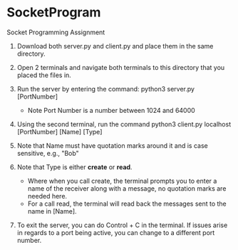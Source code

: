 # SocketProgram
Socket Programming Assignment

1. Download both server.py and client.py and place them in the same directory.

2. Open 2 terminals and navigate both terminals to this directory that you placed the files in.

3. Run the server by entering the command: python3 server.py [PortNumber]
   - Note Port Number is a number between 1024 and 64000

4. Using the second terminal, run the command python3 client.py localhost [PortNumber] [Name] [Type]

5. Note that Name must have quotation marks around it and is case sensitive, e.g., "Bob"

6. Note that Type is either **create** or **read**.
   - Where when you call create, the terminal prompts you to enter a name of the receiver along with a message, no quotation marks are needed here.
   - For a call read, the terminal will read back the messages sent to the name in [Name].

7. To exit the server, you can do Control + C in the terminal. If issues arise in regards to a port being active, you can change to a different port number.
